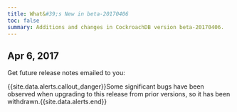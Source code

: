 ```yaml
---
title: What&#39;s New in beta-20170406
toc: false
summary: Additions and changes in CockroachDB version beta-20170406.
---
```


## Apr 6, 2017

Get future release notes emailed to you:

<div class="hubspot-install-form install-form-1 clearfix">
    <script>
        hbspt.forms.create({
            css: '',
            cssClass: 'install-form',
            portalId: '1753393',
            formId: '39686297-81d2-45e7-a73f-55a596a8d5ff',
            formInstanceId: 1,
            target: '.install-form-1'
        });
    </script>
</div>

{{site.data.alerts.callout_danger}}Some significant bugs have been observed when upgrading to this release from prior versions, so it has been withdrawn.{{site.data.alerts.end}}
